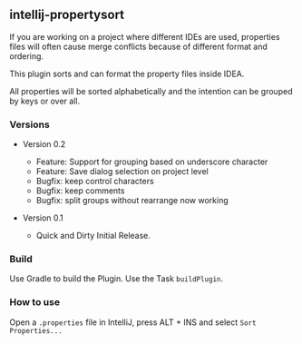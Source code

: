 ## intellij-propertysort

If you are working on a project where different IDEs are used, properties files will often cause merge conflicts because of different format and ordering.

This plugin sorts and can format the property files inside IDEA.

All properties will be sorted alphabetically and the intention can be grouped by keys or over all.

### Versions

- Version 0.2
  - Feature: Support for grouping based on underscore character </li>
  - Feature: Save dialog selection on project level</li>
  - Bugfix: keep control characters</li>
  - Bugfix: keep comments</li>
  - Bugfix: split groups without rearrange now working</li>
 
- Version 0.1
  - Quick and Dirty Initial Release.

### Build

Use Gradle to build the Plugin. Use the Task ``buildPlugin``. 

### How to use

Open a ```.properties``` file in IntelliJ, press ALT + INS and select ```Sort Properties...```